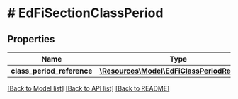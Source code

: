 # # EdFiSectionClassPeriod

## Properties

Name | Type | Description | Notes
------------ | ------------- | ------------- | -------------
**class_period_reference** | [**\Resources\Model\EdFiClassPeriodReference**](EdFiClassPeriodReference.md) |  |

[[Back to Model list]](../../README.md#models) [[Back to API list]](../../README.md#endpoints) [[Back to README]](../../README.md)
